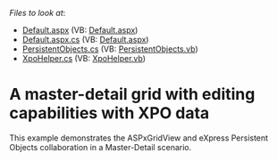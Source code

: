 <!-- default file list -->
*Files to look at*:

* [Default.aspx](./CS/MasterDetailWithXPO/Default.aspx) (VB: [Default.aspx](./VB/MasterDetailWithXPO/Default.aspx))
* [Default.aspx.cs](./CS/MasterDetailWithXPO/Default.aspx.cs) (VB: [Default.aspx](./VB/MasterDetailWithXPO/Default.aspx))
* [PersistentObjects.cs](./CS/MasterDetailWithXPO/PersistentObjects.cs) (VB: [PersistentObjects.vb](./VB/MasterDetailWithXPO/PersistentObjects.vb))
* [XpoHelper.cs](./CS/MasterDetailWithXPO/XpoHelper.cs) (VB: [XpoHelper.vb](./VB/MasterDetailWithXPO/XpoHelper.vb))
<!-- default file list end -->
# A master-detail grid with editing capabilities with XPO data


<p>This example demonstrates the ASPxGridView and eXpress Persistent Objects collaboration in a Master-Detail scenario.</p>

<br/>



